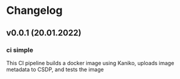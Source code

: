 # Changelog

## v0.0.1 (20.01.2022)

### ci simple

This CI pipeline builds a docker image using Kaniko, uploads image metadata to CSDP, and tests the image


